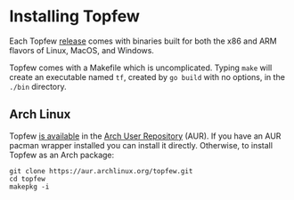 # Installing Topfew

Each Topfew [release](https://github.com/timbray/topfew/releases) comes with binaries built for both the x86 and ARM
flavors of Linux, MacOS, and Windows.

Topfew comes with a Makefile which is uncomplicated. Typing `make` will create an executable named `tf`, 
created by `go build` with no options, in the `./bin` directory.

## Arch Linux

Topfew [is available](https://aur.archlinux.org/packages/topfew) in the 
[Arch User Repository](https://wiki.archlinux.org/title/Arch_User_Repository) (AUR).
If you have an AUR pacman wrapper installed you can install it directly. Otherwise, to install Topfew as an Arch package: 
```
git clone https://aur.archlinux.org/topfew.git
cd topfew
makepkg -i
```
